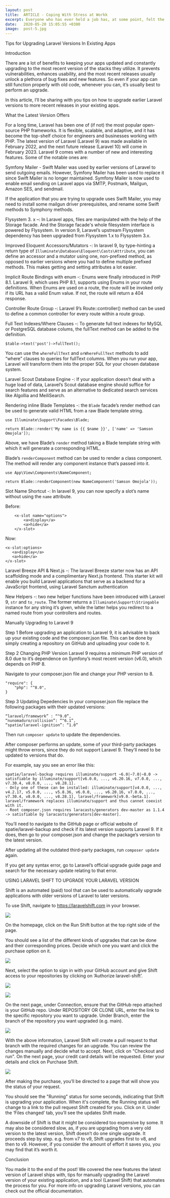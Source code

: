 ```yaml
---
layout: post
title:  ARTICLE - Coping With Stress at Workk
excerpt: Everyone who has ever held a job has, at some point, felt the pressure of work-related stress. Any job can have stressful elements, even if you love what you do. 
date:   2020-05-20 15:05:55 +0300
image:  post-5.jpg
---
```


<!---author: uixgeek
tags:   UX design
---
![post-thumb]({{site.baseurl}}/assets/images/blog/post-1.jpg){:class="img-fluid rounded float-left mr-5 mb-4"}-->

Tips for Upgrading Laravel Versions In Existing Apps

Introduction 

There are a lot of benefits to keeping your apps updated and constantly upgrading to the most recent version of the stacks they utilize. It prevents vulnerabilities, enhances usability, and the most recent releases usually unlock a plethora of bug fixes and new features. So even if your app can still function properly with old code, whenever you can, it’s usually best to perform an upgrade.
  
In this article, I’ll be sharing with you tips on how to upgrade earlier Laravel versions to more recent releases in your existing apps. 

What the Latest Version Offers

For a long time, Laravel has been one of (if not) the most popular open-source PHP frameworks. It is flexible, scalable, and adaptive, and it has become the top-shelf choice for engineers and businesses working with PHP. The latest version of Laravel (Laravel 9) was made available in February 2022, and the next future release (Laravel 10) will come in February 2023. Laravel 9 comes with a number of new and interesting features. Some of the notable ones are:

Symfony Mailer - Swift Mailer was used by earlier versions of Laravel to send outgoing emails. However, Symfony Mailer has been used to replace it since Swift Mailer is no longer maintained. Symfony Mailer is now used to enable email sending on Laravel apps via SMTP, Postmark, Mailgun, Amazon SES, and sendmail.

If the application that you are trying to upgrade uses Swift Mailer, you may need to install some mailgun driver prerequisites, and rename some Swift methods to Symphony methods.

Flysystem 3. x –: In Laravel apps, files are manipulated with the help of the Storage facade. And the Storage facade's whole filesystem interface is powered by Flysystem. In version 9, Laravel’s upstream Flysystem dependency has been upgraded from Flysystem 1.x to Flysystem 3.x. 

Improved Eloquent Accessors/Mutators -: In laravel 9, by type-hinting a return type of `Illuminate\Database\Eloquent\Casts\Attribute`, you can define an accessor and a mutator using one, non-prefixed method, as opposed to earlier versions where you had to define multiple prefixed methods. This makes getting and setting attributes a lot easier.

Implicit Route Bindings with enum -: Enums were finally introduced in PHP 8.1. Laravel 9, which uses PHP 8.1, supports using Enums in your route definitions. When Enums are used on a route, the route will be invoked only if its URL has a valid Enum value. If not, the route will return a 404 response.

Controller Route Group -: Laravel 9’s Route::controller() method can be used to define a common controller for every route within a route group.

Full Text Indexes/Where Clauses -: To generate full text indexes for MySQL or PostgreSQL database colums, the fullText method can be added to the definition.


    $table->text('post')->fullText();

You can use the `whereFullText` and `orWhereFullText` methods to add “where” clauses to queries for fullText columns. When you run your app, Laravel will transform them into the proper SQL for your chosen database system. 

Laravel Scout Database Engine -: If your application doesn’t deal with a huge load of data, Laravel’s Scout database engine should suffice for search features and serve as an alternative to dedicated search services like Algollia and MeiliSearch. 

Rendering inline Blade Templates -: the `Blade` facade’s render method can be used to generate valid HTML from a raw Blade template string. 


    use Illuminate\Support\Facades\Blade;
     
    return Blade::render('My name is {{ $name }}', ['name' => 'Samson Omojola']);

Above, we have Blade’s `render` method taking a Blade template string with which it will generate a corresponding HTML.

Blade’s `renderComponent` method can be used to render a class component. The method will render any component instance that’s passed into it.


    use App\View\Components\NameComponent;
     
    return Blade::renderComponent(new NameComponent('Samson Omojola'));

Slot Name Shortcut -: In laravel 9, you can now specify a slot’s name without using the `name` attribute. 

Before:

        <x-slot name="options">
            <a>display</a>
            <a>hide</a>
        </x-slot>

Now:

    <x-slot:options>
       <a>display</a>
       <a>hide</a>
    </x-slot>

Laravel Breeze API & Next.js -: The laravel Breeze starter now has an API scaffolding mode and a complimentary Next.js frontend. This starter kit will enable you build Laravel applications that serve as a backend for a JavaScript frontend, using Laravel Sanctum authentication 

New Helpers -: two new helper functions have been introduced with Laravel 9,  `str` and `to_route`. The former returns a `Illuminate\Support\Stringable` instance for any string it’s given, while the latter helps you redirect to a named route from your controllers and routes.


Manually Upgrading to Laravel 9

Step 1
Before upgrading an application to Laravel 9, it is advisable to back up your existing code and the composer.json file. This can be done by simply creating a repository on GitHub and uploading your code to it. 

Step 2 
Changing PHP Version
Laravel 9 requires a minimum PHP version of 8.0 due to it’s dependence on Symfony’s most recent version (v6.0), which depends on PHP 8.

Navigate to your composer.json file and change your PHP version to 8.


    "require": {
        "php": "^8.0",
    }

Step 3
Updating Depedencies
In your composer.json file replace the following packages with their updated versions:


    “laravel/framework” : “^9.0”, 
    “nunomaduro/collision”: “^6.1”, 
    “spatie/laravel-ignition”: “1.0” 

Then run `composer update` to update the dependencies. 

After composer performs an update, some of your third-party packages might throw errors, since they do not support Laravel 9. They’ll need to be updated to versions that do.

For example, say you see an error like this:


    spatie/laravel-backup requires illuminate/support ~6.0|~7.0|~8.0 -> satisfiable by illuminate/support[v6.0.0, ..., v6.20.16, v7.0.0, ..., v7.30.4, v8.0.0, ..., v8.28.1].
    - Only one of these can be installed: illuminate/support[v4.0.0, ..., v4.2.17, v5.0.0, ..., v5.8.36, v6.0.0, ..., v6.20.16, v7.0.0, ..., v7.30.4, v8.0.0, ..., v8.28.1], laravel/framework[v9.0.-beta.1]. laravel/framework replaces illuminate/support and thus cannot coexist with it.
    - Root composer.json requires laracasts/generators dev-master as 1.1.4 -> satisfiable by laracasts/generators[dev-master].


You’ll need to navigate to the GitHub page or official website of spatie/laravel-backup and check if its latest version supports Laravel 9. If it does, then go to your composer.json and change the package’s version to the latest version.

After updating all the outdated third-party packages, run `composer update` again.

If you get any syntax error, go to Laravel’s official upgrade guide page and search for the necessary update relating to that error.


USING LARAVEL SHIFT TO UPGRADE YOUR LARAVEL VERSION 

Shift is an automated (paid) tool that can be used to automatically upgrade applications with older versions of Laravel to later versions.

To use Shift, navigate to https://laravelshift.com in your browser.


![](https://paper-attachments.dropbox.com/s_224901DE828DC09096687E31B4752CEF1A5208F9AD8C4B14BE5C541C6C3008CF_1657665773733_Screenshot+49.png)


On the homepage, click on the Run Shift button at the top right side of the page.

You should see a list of the different kinds of upgrades that can be done and their corresponding prices. Decide which one you want and click the purchase option on it.


![](https://paper-attachments.dropbox.com/s_224901DE828DC09096687E31B4752CEF1A5208F9AD8C4B14BE5C541C6C3008CF_1657665890811_Screenshot+50.png)


Next, select the option to sign in with your GitHub account and give Shift access to your repositories by clicking on ‘Authorize laravel-shift’. 


![](https://paper-attachments.dropbox.com/s_224901DE828DC09096687E31B4752CEF1A5208F9AD8C4B14BE5C541C6C3008CF_1657665980199_Screenshot+51.png)

![](https://paper-attachments.dropbox.com/s_224901DE828DC09096687E31B4752CEF1A5208F9AD8C4B14BE5C541C6C3008CF_1657666068072_Screenshot+52.png)


On the next page, under Connection, ensure that the GitHub repo attached is your GitHub repo. Under REPOSITORY OR CLONE URL, enter the link to the specific repository you want to upgrade. Under Branch, enter the branch of the repository you want upgraded (e.g. main).


![](https://paper-attachments.dropbox.com/s_224901DE828DC09096687E31B4752CEF1A5208F9AD8C4B14BE5C541C6C3008CF_1657666165859_Screenshot+54.png)


With the above information, Laravel Shift will create a pull request to that branch with the required changes for an upgrade. You can review the changes manually and decide what to accept. Next, click on "Checkout and run". On the next page, your credit card details will be requested. Enter your details and click on Purchase Shift.


![](https://paper-attachments.dropbox.com/s_224901DE828DC09096687E31B4752CEF1A5208F9AD8C4B14BE5C541C6C3008CF_1657666259366_Screenshot+55.png)


After making the purchase, you’ll be directed to a page that will show you the status of your request. 

You should see the "Running" status for some seconds, indicating that Shift is upgrading your application. When it's complete, the Running status will change to a link to the pull request Shift created for you. Click on it. Under the ‘Files changed’ tab, you’ll see the updates Shift made.

A downside of Shift is that it might be considered too expensive by some. It may also be considered slow, as, if you are upgrading from a very old version to the latest version, Shift doesn’t do one single upgrade. It proceeds step by step. e.g. from v7 to v9, Shift upgrades first to v8, and then to v9. However, if you consider the amount of effort it saves you, you may find that it’s worth it.


Conclusion 

You made it to the end of the post! We covered the new features the latest version of Laravel ships with, tips for manually upgrading the Laravel version of your existing application, and a tool (Laravel Shift) that automates the process for you.
For more info on upgrading Laravel versions, you can check out the official documentation.
